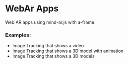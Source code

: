 # WebAr Apps

Web AR apps using mind-ar.js with a-frame.

### Examples:

- Image Tracking that shows a video
- Image Tracking that shows a 3D model with animation
- Image Tracking that shows a 3D models